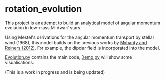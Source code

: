 # rotation_evolution

This project is an attempt to build an analytical model of angular momentum evolution in low-mass M-dwarf stars. 

Using Mestel's derivations for the angular momentum transport by stellar wind (1968), this model builds on the previous works by [Mohanty and Reiners (2012)](https://iopscience.iop.org/article/10.1088/0004-637X/746/1/43/meta). For example, the dipolar field is incorporated into the model.

[Evolution.py](https://github.com/astrovarv/rotation_evolution/blob/main/Evolution.py) contains the main code, [Demo.py](https://github.com/astrovarv/rotation_evolution/blob/main/Demo.ipynb) will show some visualisations.

(This is a work in progress and is being updated)
